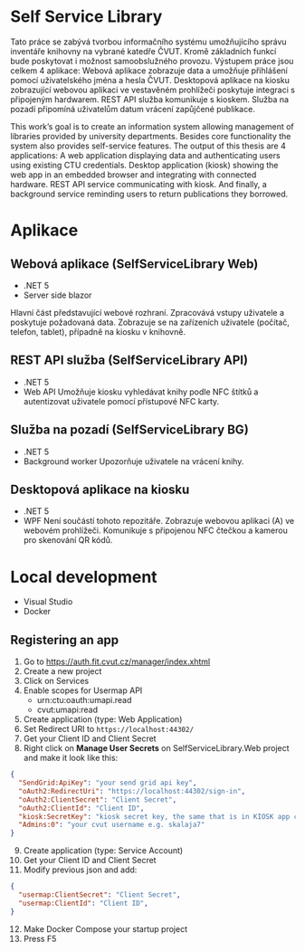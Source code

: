 # Self Service Library
Tato práce se zabývá tvorbou informačního systému umožňujícího správu inventáře knihovny na vybrané katedře ČVUT. Kromě základních funkcí bude poskytovat i možnost samoobslužného provozu. Výstupem práce jsou celkem 4 aplikace: Webová aplikace zobrazuje data a umožňuje přihlášení pomocí uživatelského jména a hesla ČVUT. Desktopová aplikace na kiosku zobrazující webovou aplikaci ve vestavěném prohlížeči poskytuje integraci s připojeným hardwarem. REST API služba komunikuje s kioskem. Služba na pozadí připomíná uživatelům datum vrácení zapůjčené publikace.

This work’s goal is to create an information system allowing management of libraries provided by university departments. Besides core functionality the system also provides self-service features. The output of this thesis are 4 applications: A web application displaying data and authenticating users using existing CTU credentials. Desktop application (kiosk) showing the web app in an embedded browser and integrating with connected hardware. REST API service communicating with kiosk. And finally, a background service reminding users to return publications they borrowed. 

# Aplikace
## Webová aplikace (SelfServiceLibrary Web)
* .NET 5
* Server side blazor

Hlavní část představující webové rozhraní. Zpracovává vstupy uživatele a poskytuje požadovaná data. Zobrazuje se na zařízeních uživatele (počítač, telefon, tablet), případně na kiosku v knihovně.

## REST API služba (SelfServiceLibrary API)
* .NET 5
* Web API
Umožňuje kiosku vyhledávat knihy podle NFC štítků a autentizovat uživatele pomocí přístupové NFC karty.

## Služba na pozadí (SelfServiceLibrary BG)
* .NET 5
* Background worker
Upozorňuje uživatele na vrácení knihy.

## Desktopová aplikace na kiosku
* .NET 5
* WPF
Není součástí tohoto repozitáře. Zobrazuje webovou aplikaci (A) ve webovém prohlížeči. Komunikuje s připojenou NFC čtečkou a kamerou pro skenování QR kódů.

# Local development
* Visual Studio
* Docker

## Registering an app 
1. Go to https://auth.fit.cvut.cz/manager/index.xhtml
2. Create a new project
3. Click on Services
4. Enable scopes for Usermap API
    * urn:ctu:oauth:umapi.read
    * cvut:umapi:read
5. Create application (type: Web Application)
6. Set Redirect URI to `https://localhost:44302/`
7. Get your Client ID and Client Secret
8. Right click on **Manage User Secrets** on SelfServiceLibrary.Web project and make it look like this:
```json
{
  "SendGrid:ApiKey": "your send grid api key",
  "oAuth2:RedirectUri": "https://localhost:44302/sign-in",
  "oAuth2:ClientSecret": "Client Secret",
  "oAuth2:ClientId": "Client ID",
  "kiosk:SecretKey": "kiosk secret key, the same that is in KIOSK app config",
  "Admins:0": "your cvut username e.g. skalaja7"
}
```
9. Create application (type: Service Account)
10. Get your Client ID and Client Secret
11. Modify previous json and add:
```json
{
  "usermap:ClientSecret": "Client Secret",
  "usermap:ClientId": "Client ID",
}
```
12. Make Docker Compose your startup project
13. Press F5

